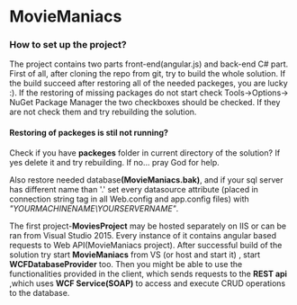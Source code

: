# MovieManiacs

<h3><b>How to set up the project?</b></h3>

The project contains two parts front-end(angular.js) and back-end C# part. 
First of all, after cloning the repo from git, try to build the whole solution.
If the build succeed after restoring all of the needed packeges, you are lucky :).
If the restoring of missing packages do not start check Tools->Options-> NuGet Package Manager
the two checkboxes should be checked. If they are not check them and try rebuilding the solution. 

<h4>Restoring of packeges is stil not running?</h4> 
Check if you have <b>packeges</b> folder in current directory of the solution?
If yes delete it and try rebuilding. If no... pray God for help.

Also restore needed database<b>(MovieManiacs.bak)</b>, and if your
sql server has different name
than '.' set every datasource attribute
(placed in connection string tag in all Web.config and app.config files)
with <i>"YOURMACHINENAME\YOURSERVERNAME"</i>.

The first project-<b>MoviesProject</b> may be hosted separately on IIS or can be ran from Visual Studio 2015.
Every instance of it contains angular based requests to Web API(MovieManiacs project).
After successful build of the solution try start <b>MovieManiacs</b> from VS (or host and start it) ,
start <b>WCFDatabaseProvider</b> too. Then you might be able to use the functionalities provided in the client,
which sends requests to the <b>REST api</b> ,which uses <b>WCF Service(SOAP)</b> to access
and execute CRUD operations to the database. 



